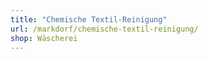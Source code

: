 ```yaml
---
title: "Chemische Textil-Reinigung"
url: /markdorf/chemische-textil-reinigung/
shop: Wäscherei
---
```

